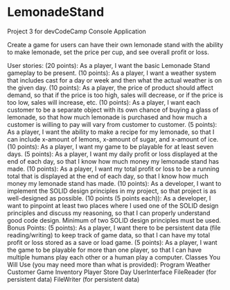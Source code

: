 # LemonadeStand
Project 3 for devCodeCamp
Console Application 

Create a game for users can have their own lemonade stand with the ability to make lemonade, set the price per cup, and see overall profit or loss.

User stories:
(20 points): As a player, I want the basic Lemonade Stand gameplay to be present. 
(10 points): As a player, I want a weather system that includes
cast for a day or week and then what the actual weather is on the given day.
(10 points): As a player, the price of product should affect demand, so that if the price is too high, sales will decrease, or if the price is too low, sales will increase, etc. 
(10 points): As a player, I want each customer to be a separate object with its own chance of buying a glass of lemonade, so that how much lemonade is purchased and how much a customer is willing to pay will vary from customer to customer.
(5 points): As a player, I want the ability to make a recipe for my lemonade, so that I can include x-amount of lemons, x-amount of sugar, and x-amount of ice. 
(10 points): As a player, I want my game to be playable for at least seven days.
(5 points): As a player, I want my daily profit or loss displayed at the end of each day, so that I know how much money my lemonade stand has made. 
(10 points): As a player, I want my total profit or loss to be a running total that is displayed at the end of each day, so that I know how much money my lemonade stand has made. 
(10 points): As a developer, I want to implement the SOLID design principles in my project, so that project is as well-designed as possible.
(10 points (5 points each)): As a developer, I want to pinpoint at least two places where I used one of the SOLID design principles and discuss my reasoning, so that I can properly understand good code design. Minimum of two SOLID design principles must be used. 
Bonus Points:
(5 points): As a player, I want there to be persistent data (file reading/writing) to keep track of game data, so that I can have my total profit or loss stored as a save or load game. 
(5 points): As a player, I want the game to be playable for more than one player, so that I can have multiple humans play each other or a human play a computer.
Classes You Will Use (you may need more than what is provided):
Program
Weather
Customer
Game
Inventory
Player
Store
Day
UserInterface
FileReader (for persistent data)
FileWriter (for persistent data)

